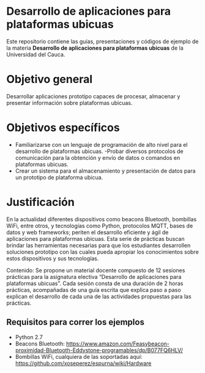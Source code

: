 # Desarrollo de aplicaciones para plataformas ubicuas

Este repositorio contiene las guías, presentaciones y códigos de ejemplo de la materia
**Desarrollo de aplicaciones para plataformas ubicuas** de la Universidad del Cauca.
 
 
# Objetivo general
Desarrollar aplicaciones prototipo capaces de procesar, almacenar y presentar información sobre plataformas ubicuas. 

# Objetivos específicos
- Familiarizarse con un lenguaje de programación de alto nivel para el desarrollo de plataformas ubicuas. 
-Probar diversos protocolos de comunicación para la obtención y envío de datos o comandos en plataformas ubicuas. 
- Crear un sistema para el almacenamiento y presentación de datos para un prototipo de plataforma ubicua.

# Justificación
En la actualidad diferentes dispositivos como beacons Bluetooth, bombillas WiFi, entre otros, y tecnologías como Python, protocolos MQTT, bases de datos y web frameworks; periten el desarrollo eficiente y ágil de aplicaciones para plataformas ubicuas. Esta serie de prácticas buscan brindar las herramientas necesarias para que los estudiantes desarrollen soluciones prototipo con las cuales pueda apropiar los conocimientos sobre estos dispositivos y sus tecnologías.

Contenido:
Se propone un material docente compuesto de 12 sesiones prácticas para la asignatura electiva “Desarrollo de aplicaciones para plataformas ubicuas”. Cada sesión consta de una duración de 2 horas prácticas, acompañadas de una guía escrita que explica paso a paso explican el desarrollo de cada una de las actividades propuestas para las prácticas. 
 
## Requisitos para correr los ejemplos
- Python 2.7
- Beacons Bluetooth: 
https://www.amazon.com/Feasybeacon-proximidad-Bluetooth-Eddystone-programables/dp/B077FQ6HLV/
- Bombillas WiFi, cualquiera de las soportadas aquí: https://github.com/xoseperez/espurna/wiki/Hardware
 
